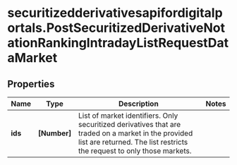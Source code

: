 # securitizedderivativesapifordigitalportals.PostSecuritizedDerivativeNotationRankingIntradayListRequestDataMarket

## Properties

Name | Type | Description | Notes
------------ | ------------- | ------------- | -------------
**ids** | **[Number]** | List of market identifiers. Only securitized derivatives that are traded on a market in the provided list are returned. The list restricts the request to only those markets. | 


